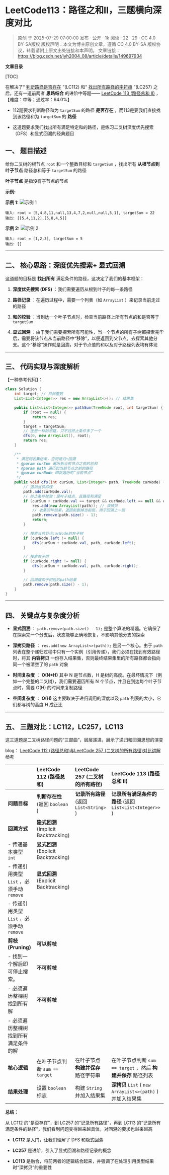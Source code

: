 # LeetCode113：路径之和Ⅱ，三题横向深度对比

> 原创 于 2025-07-29 07:00:00 发布 · 公开 · 1k 阅读 · 22 · 29 · CC 4.0 BY-SA版权 版权声明：本文为博主原创文章，遵循 CC 4.0 BY-SA 版权协议，转载请附上原文出处链接和本声明。
> 文章链接：https://blog.csdn.net/lyh2004_08/article/details/149697934

**文章目录**

[TOC]


在解决了“ [判断路径是否存在](https://leetcode.cn/problems/path-sum/description/) ”(LC112) 和“ [找出所有路径的字符串](https://leetcode.cn/problems/binary-tree-paths/description/) ”(LC257) 之后，还有一道前两者 **思路结合** 的进阶中等题—— [LeetCode 113 (路径总和 II)](https://leetcode.cn/problems/path-sum-ii/description/) ，【难度：中等；通过率：64.0%】

> 

- 112题要求判断路径和为 `targetSum` 的路径 **是否存在** ，而113是要我们直接找到该路径和为 `targetSum` 的 **路径** 
> 
> 

- 这道题要求我们找出所有满足特定和的路径，是练习二叉树深度优先搜索（DFS）和显式回溯的经典题目
> 
> 

## 一、 题目描述

给你二叉树的根节点 `root` 和一个整数目标和 `targetSum` ，找出所有 **从根节点到叶子节点** 路径总和等于 `targetSum` 的路径

**叶子节点** 是指没有子节点的节点

**示例:** 

**示例 1:** 
 ![示例 1](./assets/092_1.jpeg)

```
输入: root = [5,4,8,11,null,13,4,7,2,null,null,5,1], targetSum = 22
输出: [[5,4,11,2],[5,8,4,5]]
```

**示例 2:** 
 ![示例 2](./assets/092_2.jpeg)

```
输入: root = [1,2,3], targetSum = 5
输出: []
```

---

## 二、 核心思路：深度优先搜索+ 显式回溯

这道题的目标是 **找出所有** 满足条件的路径，这决定了我们的基本框架：

1.  **深度优先搜索 (DFS)** ：我们需要遍历从根到叶子的每一条路径

2.  **路径记录** ：在遍历过程中，需要一个列表（如 `ArrayList` ）来记录当前走过的路径

3.  **和的校验** ：当到达一个叶子节点时，检查当前路径上所有节点的和是否等于 `targetSum` 

4.  **显式回溯** ：由于我们需要探索所有可能性，当一个节点的所有子树都探索完毕后，需要将该节点从当前路径中“移除”，以便返回到父节点，去探索其他分支。这个“移除”操作就是回溯，对于节点值的和以及对于路径列表均有体现

---

## 三、 代码实现与深度解析

【一种参考代码】：

```java
class Solution {
    int target; // 目标整数
    List<List<Integer>> res = new ArrayList<>(); // 结果集

    public List<List<Integer>> pathSum(TreeNode root, int targetSum) {
        if (root == null) {
            return res;
        }
        target = targetSum;
        // 还是一样的思路，只不过终止条件多了一个
        dfs(0, new ArrayList(), root);
        return res;
    }

    /**
     * 满足则收集结果，否则递归+回溯
     * @param curSum 遍历到当前节点之前的总和
     * @param path 遍历到当前节点之前的路径
     * @param curNode 即将遍历的“当前节点”
     */
    public void dfs(int curSum, List<Integer> path, TreeNode curNode) {
        // 追加当前路径
        path.add(curNode.val);
        // 终止条件校验：是叶子结点，且路径和满足
        if (curSum + curNode.val == target && curNode.left == null && curNode.right == null) {
            res.add(new ArrayList(path)); // 深拷贝
            // 收集完毕结果，返回前删掉当前层，用于回溯上一层
            path.remove(path.size() - 1);
            return;
        }

        // 搜索当前节点curNode的左子树
        if (curNode.left != null) {
            dfs(curSum + curNode.val, path, curNode.left);
        }

        // 搜索右子树
        if (curNode.right != null) {
            dfs(curSum + curNode.val, path, curNode.right);
        }

        // 回溯搜索子树后的path结果
        path.remove(path.size() - 1);
    }
}
```

---

## 四、 关键点与复杂度分析

-  **显式回溯** ： `path.remove(path.size() - 1);` 是整个算法的精髓。它确保了在探索完一个分支后，状态能够正确地恢复，不影响其他分支的探索

-  **深拷贝路径** ： `res.add(new ArrayList<>(path));` 是另一个核心。由于 `path` 列表在整个递归过程中只有一个实例（引用传递），我们必须在找到有效路径时，将其 **内容拷贝** 一份存入结果集，否则最终结果集里的所有路径都会指向同一个被清空了的 `path` 对象

-  **时间复杂度** ： **O(N*H)** 其中 N 是节点数，H 是树的高度。在最坏情况下（例如一个完整的二叉树），我们需要遍历所有 N 个节点，并且在到达每个叶子节点时，需要 O(H) 的时间来复制路径

-  **空间复杂度** ： **O(H)** 这主要取决于递归调用的深度以及 `path` 列表的大小，它们都与树的高度 H 成正比

---

## 五、 三题对比：LC112，LC257，LC113

这三道题是二叉树路径问题的“三部曲”，层层递进，展示了递归和回溯思想的演变

blog： [LeetCode 112 (路径总和)与LeetCode 257 (二叉树的所有路径)对比讲解参考](https://blog.csdn.net/lyh2004_08/article/details/149669777) 

|  | LeetCode 112 (路径总和) | LeetCode 257 (二叉树的所有路径) | LeetCode 113 (路径总和 II) |
|:---|:---|:---|:---|
|  **问题目标**  |  **判断存在性** (返回 `boolean` ) |  **记录所有路径** (返回 `List<String>` ) |  **记录所有满足条件的路径** (返回 `List<List<Integer>>` ) |
|  **回溯方式**  |  **隐式回溯** (Implicit Backtracking)
- 传递基本类型 `int`  |  **显式回溯** (Explicit Backtracking)
- 传递引用类型 `List` ，必须手动 `remove`  |  **显式回溯** (Explicit Backtracking)
- 传递引用类型 `List` ，必须手动 `remove`  |
|  **剪枝 (Pruning)**  |  **可以剪枝** 
- 找到一个解后即可停止搜索。 |  **不可剪枝** 
- 必须遍历整棵树找到所有解 |  **不可剪枝** 
- 必须遍历整棵树找到所有满足条件的解 |
|  **核心逻辑**  | 在叶子节点判断 `sum == target`  | 在叶子节点 **构建并保存** 路径字符串 | 在叶子节点判断 `sum == target` ，然后 **构建并保存** 路径列表 |
|  **结果处理**  | 设置 `boolean` 标志 | 构建 `String` 并加入结果集 |  **深拷贝** `List` ( `new ArrayList<>(path)` ) 并加入结果集 |


**总结：** 

从 LC112 的“是否存在”，到 LC257 的“记录所有路径”，再到 LC113 的“记录所有满足条件的路径”，我们看到问题变得越来越具体，对回溯的要求也越来越高

-  **LC112** 是入门，让我们理解了 DFS 和隐式回溯

-  **LC257** 是进阶，引入了显式回溯和路径记录的概念

-  **LC113** 是融合，将前两者的逻辑结合起来，并强调了在处理引用类型结果时“深拷贝”的重要性

